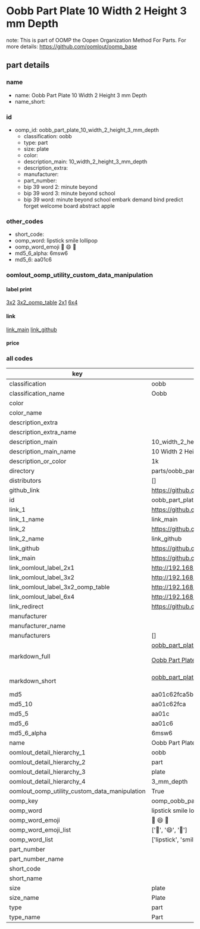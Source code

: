 # Oobb Part Plate 10 Width 2 Height 3 mm Depth  

note: This is part of OOMP the Oopen Organization Method For Parts. For more details: https://github.com/oomlout/oomp_base

##  part details
  







### name
* name: Oobb Part Plate 10 Width 2 Height 3 mm Depth
* name_short: 
### id
* oomp_id: oobb_part_plate_10_width_2_height_3_mm_depth
  * classification: oobb
  * type: part
  * size: plate
  * color: 
  * description_main: 10_width_2_height_3_mm_depth
  * description_extra: 
  * manufacturer: 
  * part_number: 
  * bip 39 word 2: minute beyond
  * bip 39 word 3: minute beyond school
  * bip 39 word: minute beyond school embark demand bind predict forget welcome board abstract apple

### other_codes
* short_code: 
* oomp_word: lipstick smile lollipop
* oomp_word_emoji :lipstick: :smile: :lollipop:
* md5_6_alpha: 6msw6
* md5_6: aa01c6






### oomlout_oomp_utility_custom_data_manipulation
#### label print
[3x2](http://192.168.1.245:1112/?label=oomp%206msw6)
[3x2_oomp_table](http://192.168.1.108:1112/?label=oomp%206msw6)
[2x1](http://192.168.1.242:1112/?label=oomp%206msw6)
[6x4](http://192.168.1.55:1112/?label=oomp%206msw6)    

#### link

[link_main](https://github.com/oomlout/oomlout_oomp_version_1_messy/tree/main/parts/oobb_part_plate_10_width_2_height_3_mm_depth) [link_github](https://github.com/oomlout/oomlout_oomp_version_1_messy/tree/main/parts/oobb_part_plate_10_width_2_height_3_mm_depth)                             

#### price







### all codes 
| key | value |  
| --- | --- |  
| classification | oobb |  
| classification_name | Oobb |  
| color |  |  
| color_name |  |  
| description_extra |  |  
| description_extra_name |  |  
| description_main | 10_width_2_height_3_mm_depth |  
| description_main_name | 10 Width 2 Height 3 mm Depth |  
| description_or_color | 1k |  
| directory | parts/oobb_part_plate_10_width_2_height_3_mm_depth |  
| distributors | [] |  
| github_link | https://github.com/oomlout/oomlout_oomp_part_src/tree/main/parts/oobb_part_plate_10_width_2_height_3_mm_depth |  
| id | oobb_part_plate_10_width_2_height_3_mm_depth |  
| link_1 | https://github.com/oomlout/oomlout_oomp_version_1_messy/tree/main/parts/oobb_part_plate_10_width_2_height_3_mm_depth |  
| link_1_name | link_main |  
| link_2 | https://github.com/oomlout/oomlout_oomp_version_1_messy/tree/main/parts/oobb_part_plate_10_width_2_height_3_mm_depth |  
| link_2_name | link_github |  
| link_github | https://github.com/oomlout/oomlout_oomp_version_1_messy/tree/main/parts/oobb_part_plate_10_width_2_height_3_mm_depth |  
| link_main | https://github.com/oomlout/oomlout_oomp_version_1_messy/tree/main/parts/oobb_part_plate_10_width_2_height_3_mm_depth |  
| link_oomlout_label_2x1 | http://192.168.1.242:1112/?label=oomp%206msw6 |  
| link_oomlout_label_3x2 | http://192.168.1.245:1112/?label=oomp%206msw6 |  
| link_oomlout_label_3x2_oomp_table | http://192.168.1.108:1112/?label=oomp%206msw6 |  
| link_oomlout_label_6x4 | http://192.168.1.55:1112/?label=oomp%206msw6 |  
| link_redirect | https://github.com/oomlout/oomlout_oomp_version_1_messy/tree/main/parts/oobb_part_plate_10_width_2_height_3_mm_depth |  
| manufacturer |  |  
| manufacturer_name |  |  
| manufacturers | [] |  
| markdown_full | [oobb_part_plate_10_width_2_height_3_mm_depth](none)<br>[](none)<br>[Oobb Part Plate 10 Width 2 Height 3 Mm Depth](none)<br><br> |  
| markdown_short | [oobb_part_plate_10_width_2_height_3_mm_depth](none)<br><br> |  
| md5 | aa01c62fca5b5534591d14858185746a |  
| md5_10 | aa01c62fca |  
| md5_5 | aa01c |  
| md5_6 | aa01c6 |  
| md5_6_alpha | 6msw6 |  
| name | Oobb Part Plate 10 Width 2 Height 3 mm Depth |  
| oomlout_detail_hierarchy_1 | oobb |  
| oomlout_detail_hierarchy_2 | part |  
| oomlout_detail_hierarchy_3 | plate |  
| oomlout_detail_hierarchy_4 | 3_mm_depth |  
| oomlout_oomp_utility_custom_data_manipulation | True |  
| oomp_key | oomp_oobb_part_plate_10_width_2_height_3_mm_depth |  
| oomp_word | lipstick smile lollipop |  
| oomp_word_emoji | :lipstick: :smile: :lollipop: |  
| oomp_word_emoji_list | [':lipstick:', ':smile:', ':lollipop:'] |  
| oomp_word_list | ['lipstick', 'smile', 'lollipop'] |  
| part_number |  |  
| part_number_name |  |  
| short_code |  |  
| short_name |  |  
| size | plate |  
| size_name | Plate |  
| type | part |  
| type_name | Part |  
